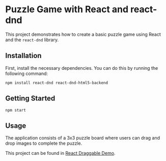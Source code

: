 # Puzzle Game with React and react-dnd

This project demonstrates how to create a basic puzzle game using React and the `react-dnd` library.

## Installation

First, install the necessary dependencies. You can do this by running the following command:

```
npm install react-dnd react-dnd-html5-backend
```

## Getting Started

```
npm start
```

## Usage

The application consists of a 3x3 puzzle board where users can drag and drop images to complete the puzzle.

This project can be found in [React Draggable Demo](https://draggable-collection-cf4c61e4a2e5.herokuapp.com/).
